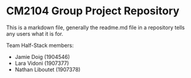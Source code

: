 # CM2104 Group Project Repository
This is a markdown file, generally the readme.md file in a repository tells any users what it is for. 

Team Half-Stack members:
  - Jamie Doig (1904546)
  - Lara Vidoni (1907377)
  - Nathan Liboutet (1907378)
